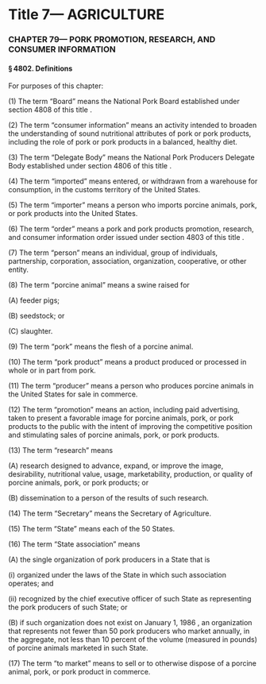 
# Title 7— AGRICULTURE
### CHAPTER 79— PORK PROMOTION, RESEARCH, AND CONSUMER INFORMATION
#### § 4802. Definitions

For purposes of this chapter:

(1) The term “Board” means the National Pork Board established under section 4808 of this title .

(2) The term “consumer information” means an activity intended to broaden the understanding of sound nutritional attributes of pork or pork products, including the role of pork or pork products in a balanced, healthy diet.

(3) The term “Delegate Body” means the National Pork Producers Delegate Body established under section 4806 of this title .

(4) The term “imported” means entered, or withdrawn from a warehouse for consumption, in the customs territory of the United States.

(5) The term “importer” means a person who imports porcine animals, pork, or pork products into the United States.

(6) The term “order” means a pork and pork products promotion, research, and consumer information order issued under section 4803 of this title .

(7) The term “person” means an individual, group of individuals, partnership, corporation, association, organization, cooperative, or other entity.

(8) The term “porcine animal” means a swine raised for

(A) feeder pigs;

(B) seedstock; or

(C) slaughter.

(9) The term “pork” means the flesh of a porcine animal.

(10) The term “pork product” means a product produced or processed in whole or in part from pork.

(11) The term “producer” means a person who produces porcine animals in the United States for sale in commerce.

(12) The term “promotion” means an action, including paid advertising, taken to present a favorable image for porcine animals, pork, or pork products to the public with the intent of improving the competitive position and stimulating sales of porcine animals, pork, or pork products.

(13) The term “research” means

(A) research designed to advance, expand, or improve the image, desirability, nutritional value, usage, marketability, production, or quality of porcine animals, pork, or pork products; or

(B) dissemination to a person of the results of such research.

(14) The term “Secretary” means the Secretary of Agriculture.

(15) The term “State” means each of the 50 States.

(16) The term “State association” means

(A) the single organization of pork producers in a State that is

(i) organized under the laws of the State in which such association operates; and

(ii) recognized by the chief executive officer of such State as representing the pork producers of such State; or

(B) if such organization does not exist on January 1, 1986 , an organization that represents not fewer than 50 pork producers who market annually, in the aggregate, not less than 10 percent of the volume (measured in pounds) of porcine animals marketed in such State.

(17) The term “to market” means to sell or to otherwise dispose of a porcine animal, pork, or pork product in commerce.
